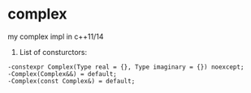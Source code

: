 # complex
my complex impl in c++11/14

1. List of consturctors:
```
-constexpr Complex(Type real = {}, Type imaginary = {}) noexcept;
-Complex(Complex&&) = default;
-Complex(const Complex&) = default;
```